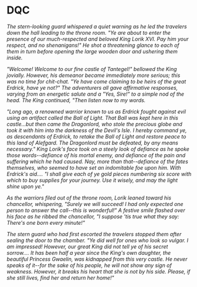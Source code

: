 DQC
===

*The stern-looking guard whispered a quiet warning as he led the travelers down the hall leading to the throne room. "Ye are about to enter the presence of our much-respected and beloved King Lorik XVI. Pay him your respect, and no shenanigans!" He shot a threatening glance to each of them in turn before opening the large wooden door and ushering them inside.*

*"Welcome! Welcome to our fine castle of Tantegel!" bellowed the King jovially. However, his demeanor became immediately more serious; this was no time for chit-chat. "Ye have come claiming to be heirs of the great Erdrick, have ye not?" The adventurers all gave affirmative responses, varying from an energetic salute and a "Yes, Sire!" to a simple nod of the head. The King continued, "Then listen now to my words.*

*"Long ago, a renowned warrior known to us as Erdrick fought against evil using an artifact called the Ball of Light. That Ball was kept here in this castle...but then came the Dragonlord, who stole the precious globe and took it with him into the darkness of the Devil's Isle. I hereby command ye, as descendants of Erdrick, to retake the Ball of Light and restore peace to this land of Alefgard. The Dragonlord must be defeated, by any means necessary." King Lorik's face took on a steely look of defiance as he spoke those words--defiance of his mortal enemy, and defiance of the pain and suffering which he had caused. Nay, more than that--defiance of the fates themselves, who seemed to have set an indomitable foe upon him. With Erdrick's aid.... "I shall give each of ye gold pieces numbering six score with which to buy supplies for your journey. Use it wisely, and may the light shine upon ye."*

*As the warriors filed out of the throne room, Lorik leaned toward his chancellor, whispering, "Surely we will succeed! I had only expected one person to answer the call--this is wonderful!" A festive smile flashed over his face as he ribbed the chancellor, "I suppose 'tis true what they say: There's one born every minute!"*

*The stern guard who had first escorted the travelers stopped them after sealing the door to the chamber. "Ye did well for ones who look so vulgar. I am impressed! However, our great King did not tell ye of his secret sorrow.... It has been half a year since the King's own daughter, the beautiful Princess Gwaelin, was kidnapped from this very castle. He never speaks of it--for the sake of his people, he will not show any sign of weakness. However, it breaks his heart that she is not by his side. Please, if she still lives, find her and return her home!"*

